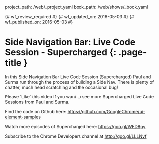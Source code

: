 project_path: /web/_project.yaml
book_path: /web/shows/_book.yaml

{# wf_review_required #}
{# wf_updated_on: 2016-05-03 #}
{# wf_published_on: 2016-05-03 #}

# Side Navigation Bar: Live Code Session - Supercharged {: .page-title }

In this Side Navigation Bar Live Code Session (Supercharged) Paul and Surma run through the process of building a Side Nav. There is plenty of chatter, much head scratching and the occasional bug! 

Please 'Like' this video if you want to see more Supercharged Live Code Sessions from Paul and Surma. 

Find the code on Github here: https://github.com/GoogleChrome/ui-element-samples

Watch more episodes of Supercharged here: https://goo.gl/WFD8py

Subscribe to the Chrome Developers channel at http://goo.gl/LLLNvf
